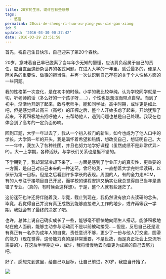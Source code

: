 ```yaml
---
title: 20岁的生日，或许应有些感想
tags:
  - 感悟
permalink: 20sui-de-sheng-ri-huo-xu-ying-you-xie-gan-xiang
id: 5
updated: '2016-03-30 00:37:42'
date: 2016-03-29 23:51:58
---
```


首先，祝自己生日快乐，自己迎来了第20个春秋。

20岁，意味着自己早已脱离了当年年少无知的懵懂，应该肩负起属于自己的责任，应当直面这纷杂世界的各式问题。在进入大学的一年里，感受最多的，便是人际关系的重要性、做事的担当性，并再一次认识到自己存在的关于个人性格方面的一些问题。

我的性格第一次变化，是在初中的时候。小学的我比较单纯，认为学校同学就是一切，听老师的话（多么好的一个孩子呀……），个性也是羞涩而带点自卑。而到了初中，渐渐地开朗了起来，敢与老师争，能和同学扯。高中时期，或许更是如此吧，但是感觉经过高三（高考）的压榨之后，整个人开始多虑了起来，开始犹豫了起来，不再积极地去招呼他人，去帮助他人，遇到问题也总是自己处理。我现在也体会到了高考的一定负面影响。

回到正题，大学一年过去了，我从一个初入校门的新生，如今也成为了他人口中的学长。大学第一年的开头，我是满怀着希望和热情，想改变自己，想证明自己。大一一年中，我加入了各种社团，并且也努力地学好课程（虽然成绩不是非常优异:-P）。大一上学期，各种活跃，与学长们关系也是挺不错的。

下学期到了，我却渐渐冷却下来了。一方面是感到了学业压力的真实性，更重要的一方面，是自己对自己未来的一种迷茫。曾经的我，一直想着大学完继续读研，以保研为第一目标。但是之后看到许多学长的表现。周围的人，有的全力走ACM，有的人专注于接项目自己开发，而学校的课程安排又确实让我总觉得自己当年是选错了专业。（真的，有时候会这样想）。于是，整个人就有些迷茫了。

这份迷茫也许还将伴随着我，毕竟，截止到现在，我仍然没有放弃去读研的念头。毕竟，我觉得自己并没有真正成熟到能够直接进入工作的地步，或许再等我一学期，我就会有了最终的决定了吧。

也许，总体上说自己确实成长了一些，能够毫不胆怯地向陌生人搭话，能够积极地站在他人面前，能够主动参与活动而不是以前被动接受……但是，反思自己还是没有真正有一名作为成年人的自觉，责任意识不够，更少了一份与他人打交道，圆滑的能力（现在觉得，这份能力真的是非常重要，不是世故，而是真正社会上交流所需要的），在这后半学期之中，或许，我将慢慢地去向着更为成熟的自己去努力吧。

好了，感想先到这里，给自己以目标，让自己前进，20岁，我应当开始了。

![](http://7xsf4p.com1.z0.glb.clouddn.com/image/e/6a/4314fc89c9ec5554d88cb9526a533.jpg)